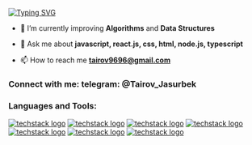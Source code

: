 [![Typing SVG](https://readme-typing-svg.herokuapp.com?font=Fira+Code&size=24&pause=1000&color=00F70E&background=000000&vCenter=true&width=1000&height=60&lines=%3E+HI!+I+am+Jasur!;%3E+Passionate+frontend-developer)](https://git.io/typing-svg)

- 🌱 I’m currently improving **Algorithms** and **Data Structures**

- 💬 Ask me about **javascript, react.js, css, html, node.js, typescript**

- 📫 How to reach me **tairov9696@gmail.com**

<h3 align="left">Connect with me: telegram: @Tairov_Jasurbek</h3>
<p align="left">
</p>

<h3 align="left">Languages and Tools:</h3>

[![techstack logo](https://readme-components.vercel.app/api?component=logo&fill=black&logo=react&animation=spin&svgfill=15d8fe)](https://github.com/harish-sethuraman/readme-components) [![techstack logo](https://readme-components.vercel.app/api?component=logo&fill=black&logo=typescript&svgfill=2d79c7)](https://github.com/harish-sethuraman/readme-components) [![techstack logo](https://readme-components.vercel.app/api?component=logo&fill=black&logo=javascript&svgfill=f6df1c)](https://github.com/harish-sethuraman/readme-components) [![techstack logo](https://readme-components.vercel.app/api?component=logo&fill=black&logo=webpack&svgfill=8ed5fa)](https://github.com/harish-sethuraman/readme-components) [![techstack logo](https://readme-components.vercel.app/api?component=logo&fill=black&logo=github)](https://github.com/harish-sethuraman/readme-components) [![techstack logo](https://readme-components.vercel.app/api?component=logo&fill=black&logo=CSS3&svgfill=028dd1)](https://github.com/harish-sethuraman/readme-components) [![techstack logo](https://readme-components.vercel.app/api?component=logo&fill=black&logo=Redux&svgfill=764abc)](https://github.com/harish-sethuraman/readme-components) 



